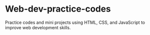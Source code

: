 # Web-dev-practice-codes
Practice codes and mini projects using HTML, CSS, and JavaScript to improve web development skills.
